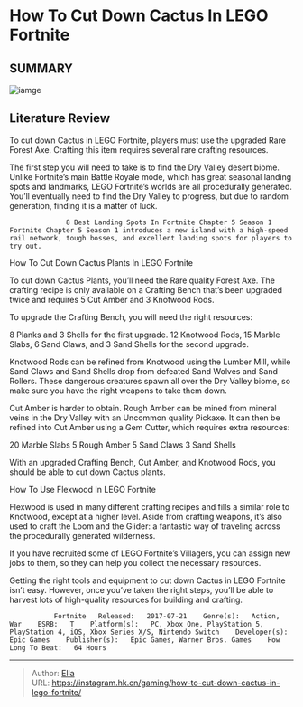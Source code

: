 # How To Cut Down Cactus In LEGO Fortnite


## SUMMARY 

![iamge](https://static1.srcdn.com/wordpress/wp-content/uploads/2023/12/how-to-cut-down-cactus-in-lego-fortnite.jpg)

## Literature Review

To cut down Cactus in LEGO Fortnite, players must use the upgraded Rare Forest Axe. Crafting this item requires several rare crafting resources.





The first step you will need to take is to find the Dry Valley desert biome. Unlike Fortnite’s main Battle Royale mode, which has great seasonal landing spots and landmarks, LEGO Fortnite’s worlds are all procedurally generated. You’ll eventually need to find the Dry Valley to progress, but due to random generation, finding it is a matter of luck.




                  8 Best Landing Spots In Fortnite Chapter 5 Season 1   Fortnite Chapter 5 Season 1 introduces a new island with a high-speed rail network, tough bosses, and excellent landing spots for players to try out.   


 How To Cut Down Cactus Plants In LEGO Fortnite 
          

To cut down Cactus Plants, you’ll need the Rare quality Forest Axe. The crafting recipe is only available on a Crafting Bench that’s been upgraded twice and requires 5 Cut Amber and 3 Knotwood Rods.

          

To upgrade the Crafting Bench, you will need the right resources:

  8 Planks and 3 Shells for the first upgrade.   12 Knotwood Rods, 15 Marble Slabs, 6 Sand Claws, and 3 Sand Shells for the second upgrade.  




Knotwood Rods can be refined from Knotwood using the Lumber Mill, while Sand Claws and Sand Shells drop from defeated Sand Wolves and Sand Rollers. These dangerous creatures spawn all over the Dry Valley biome, so make sure you have the right weapons to take them down.

          

Cut Amber is harder to obtain. Rough Amber can be mined from mineral veins in the Dry Valley with an Uncommon quality Pickaxe. It can then be refined into Cut Amber using a Gem Cutter, which requires extra resources:

  20 Marble Slabs   5 Rough Amber   5 Sand Claws   3 Sand Shells  

With an upgraded Crafting Bench, Cut Amber, and Knotwood Rods, you should be able to cut down Cactus plants.



 How To Use Flexwood In LEGO Fortnite 
          




Flexwood is used in many different crafting recipes and fills a similar role to Knotwood, except at a higher level. Aside from crafting weapons, it’s also used to craft the Loom and the Glider: a fantastic way of traveling across the procedurally generated wilderness.



If you have recruited some of LEGO Fortnite’s Villagers, you can assign new jobs to them, so they can help you collect the necessary resources.




Getting the right tools and equipment to cut down Cactus in LEGO Fortnite isn’t easy. However, once you’ve taken the right steps, you’ll be able to harvest lots of high-quality resources for building and crafting.

               Fortnite   Released:   2017-07-21    Genre(s):   Action, War    ESRB:   T    Platform(s):   PC, Xbox One, PlayStation 5, PlayStation 4, iOS, Xbox Series X/S, Nintendo Switch    Developer(s):   Epic Games    Publisher(s):   Epic Games, Warner Bros. Games    How Long To Beat:   64 Hours      

---

> Author: [Ella](https://instagram.hk.cn/)  
> URL: https://instagram.hk.cn/gaming/how-to-cut-down-cactus-in-lego-fortnite/  

